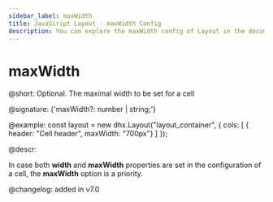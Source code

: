 ```yaml
---
sidebar_label: maxWidth
title: JavaScript Layout - maxWidth Config 
description: You can explore the maxWidth config of Layout in the documentation of the DHTMLX JavaScript UI library. Browse developer guides and API reference, try out code examples and live demos, and download a free 30-day evaluation version of DHTMLX Suite.
---
```


# maxWidth

@short: Optional. The maximal width to be set for a cell

@signature: {'maxWidth?: number | string;'}

@example:
const layout = new dhx.Layout("layout_container", {
    cols: [
        { header: "Cell header", maxWidth: "700px"}
    ]
});

@descr:

In case both **width** and **maxWidth** properties are set in the configuration of a cell, the **maxWidth** option is a priority.

@changelog: added in v7.0

[comment]: # (@relatedapi: layout/api/layout_width_config.md layout/api/layout_minwidth_config.md)

[comment]: # (@related: layout/cell_configuration.md#cell-size)
